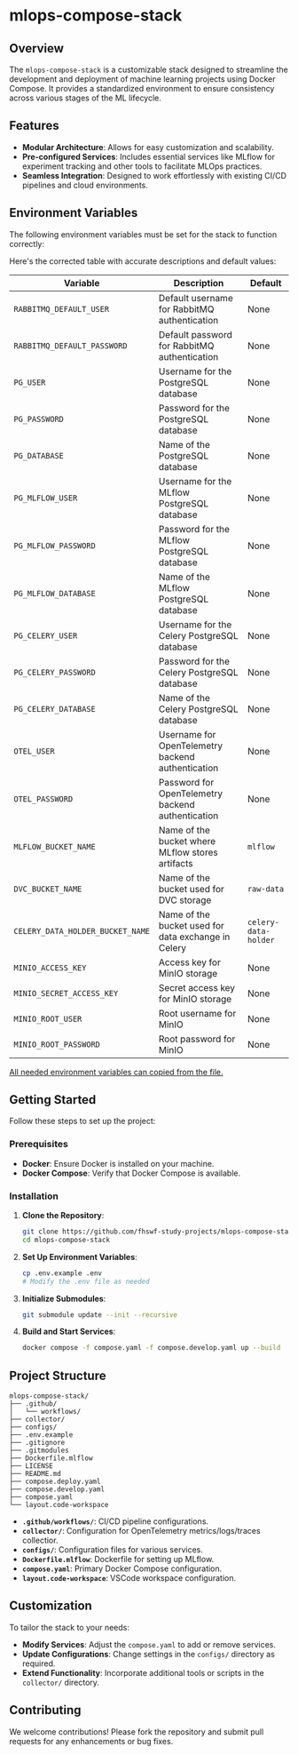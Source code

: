 # mlops-compose-stack

## Overview

The `mlops-compose-stack` is a customizable stack designed to streamline the development and deployment of machine learning projects using Docker Compose. It provides a standardized environment to ensure consistency across various stages of the ML lifecycle.

## Features

- **Modular Architecture**: Allows for easy customization and scalability.
- **Pre-configured Services**: Includes essential services like MLflow for experiment tracking and other tools to facilitate MLOps practices.
- **Seamless Integration**: Designed to work effortlessly with existing CI/CD pipelines and cloud environments.

## Environment Variables
The following environment variables must be set for the stack to function correctly:

Here's the corrected table with accurate descriptions and default values:  

| Variable                          | Description                                             | Default                  |
|-----------------------------------|---------------------------------------------------------|--------------------------|
| `RABBITMQ_DEFAULT_USER`           | Default username for RabbitMQ authentication            | None                     |
| `RABBITMQ_DEFAULT_PASSWORD`       | Default password for RabbitMQ authentication            | None                     |
| `PG_USER`                         | Username for the PostgreSQL database                    | None                     |
| `PG_PASSWORD`                     | Password for the PostgreSQL database                    | None                     |
| `PG_DATABASE`                     | Name of the PostgreSQL database                         | None                     |
| `PG_MLFLOW_USER`                  | Username for the MLflow PostgreSQL database             | None                     |
| `PG_MLFLOW_PASSWORD`              | Password for the MLflow PostgreSQL database             | None                     |
| `PG_MLFLOW_DATABASE`              | Name of the MLflow PostgreSQL database                  | None                     |
| `PG_CELERY_USER`                  | Username for the Celery PostgreSQL database             | None                     |
| `PG_CELERY_PASSWORD`              | Password for the Celery PostgreSQL database             | None                     |
| `PG_CELERY_DATABASE`              | Name of the Celery PostgreSQL database                  | None                     |
| `OTEL_USER`                       | Username for OpenTelemetry backend authentication       | None                     |
| `OTEL_PASSWORD`                   | Password for OpenTelemetry backend authentication       | None                     |
| `MLFLOW_BUCKET_NAME`              | Name of the bucket where MLflow stores artifacts        | `mlflow`                 |
| `DVC_BUCKET_NAME`                 | Name of the bucket used for DVC storage                 | `raw-data`               |
| `CELERY_DATA_HOLDER_BUCKET_NAME`  | Name of the bucket used for data exchange in Celery     | `celery-data-holder`     |
| `MINIO_ACCESS_KEY`                | Access key for MinIO storage                            | None                     |
| `MINIO_SECRET_ACCESS_KEY`         | Secret access key for MinIO storage                     | None                     |
| `MINIO_ROOT_USER`                 | Root username for MinIO                                 | None                     |
| `MINIO_ROOT_PASSWORD`             | Root password for MinIO                                 | None                     |

[All needed environment variables can copied from the file.](.env.example)

## Getting Started

Follow these steps to set up the project:

### Prerequisites

- **Docker**: Ensure Docker is installed on your machine.
- **Docker Compose**: Verify that Docker Compose is available.

### Installation

1. **Clone the Repository**:

   ```bash
   git clone https://github.com/fhswf-study-projects/mlops-compose-stack.git
   cd mlops-compose-stack
   ```


2. **Set Up Environment Variables**:

   ```bash
   cp .env.example .env
   # Modify the .env file as needed
   ```


3. **Initialize Submodules**:

   ```bash
   git submodule update --init --recursive
   ```


4. **Build and Start Services**:

   ```bash
   docker compose -f compose.yaml -f compose.develop.yaml up --build
   ```

## Project Structure


```plaintext
mlops-compose-stack/
├── .github/
│   └── workflows/
├── collector/
├── configs/
├── .env.example
├── .gitignore
├── .gitmodules
├── Dockerfile.mlflow
├── LICENSE
├── README.md
├── compose.deploy.yaml
├── compose.develop.yaml
├── compose.yaml
└── layout.code-workspace
```


- **`.github/workflows/`**: CI/CD pipeline configurations.
- **`collector/`**: Configuration for OpenTelemetry metrics/logs/traces collectior.
- **`configs/`**: Configuration files for various services.
- **`Dockerfile.mlflow`**: Dockerfile for setting up MLflow.
- **`compose.yaml`**: Primary Docker Compose configuration.
- **`layout.code-workspace`**: VSCode workspace configuration.

## Customization

To tailor the stack to your needs:

- **Modify Services**: Adjust the `compose.yaml` to add or remove services.
- **Update Configurations**: Change settings in the `configs/` directory as required.
- **Extend Functionality**: Incorporate additional tools or scripts in the `collector/` directory.

## Contributing

We welcome contributions! Please fork the repository and submit pull requests for any enhancements or bug fixes.
